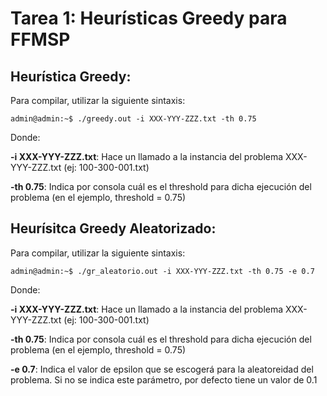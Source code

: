 # Tarea 1: Heurísticas Greedy para FFMSP
## Heurística Greedy:

Para compilar, utilizar la siguiente sintaxis:

```console
admin@admin:~$ ./greedy.out -i XXX-YYY-ZZZ.txt -th 0.75
```

Donde:

**-i XXX-YYY-ZZZ.txt**: Hace un llamado a la instancia del problema XXX-YYY-ZZZ.txt (ej: 100-300-001.txt)

**-th 0.75**: Indica por consola cuál es el threshold para dicha ejecución del problema (en el ejemplo, threshold = 0.75)

## Heurísitca Greedy Aleatorizado:

Para compilar, utilizar la siguiente sintaxis:

```console
admin@admin:~$ ./gr_aleatorio.out -i XXX-YYY-ZZZ.txt -th 0.75 -e 0.7
```

Donde:

**-i XXX-YYY-ZZZ.txt**: Hace un llamado a la instancia del problema XXX-YYY-ZZZ.txt (ej: 100-300-001.txt)

**-th 0.75**: Indica por consola cuál es el threshold para dicha ejecución del problema (en el ejemplo, threshold = 0.75)

**-e 0.7**: Indica el valor de epsilon que se escogerá para la aleatoreidad del problema. Si no se indica este parámetro, por defecto tiene un valor de 0.1